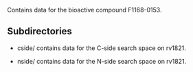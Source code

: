 Contains data for the bioactive compound F1168-0153.

## Subdirectories

- cside/ contains data for the C-side search space on rv1821.

- nside/ contains data for the N-side search space on rv1821.

